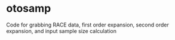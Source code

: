# otosamp
Code for grabbing RACE data, first order expansion, second order expansion, and input sample size calculation